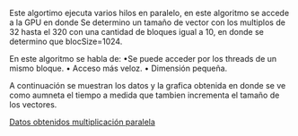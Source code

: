Este algortimo ejecuta varios hilos en paralelo, en este algoritmo se accede a la GPU en donde
Se determino un tamaño de vector con los multiplos de 32 hasta el 320
con una cantidad de bloques igual a 10, en donde se determino que blocSize=1024.


En este algoritmo se habla de:
•Se puede acceder por los threads de un mismo bloque.
• Acceso más veloz.
• Dimensión pequeña.

A continuación se muestran los datos y la grafica obtenida en donde se ve como aumneta el tiempo a medida que tambien incrementa el tamaño de los vectores.

[Datos obtenidos multiplicación paralela](https://docs.google.com/spreadsheets/d/1VwPIax58od-4EpQKq0AsxRAumjRPU5qznPx5cSa6qJ0/edit#gid=1712626559)
